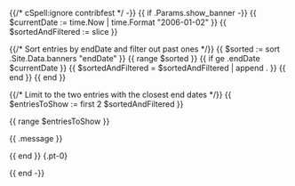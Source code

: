 {{/* cSpell:ignore contribfest */ -}}
{{ if .Params.show_banner -}}
  {{ $currentDate := time.Now | time.Format "2006-01-02" }}
  {{ $sortedAndFiltered := slice }}

  {{/* Sort entries by endDate and filter out past ones */}}
  {{ $sorted := sort .Site.Data.banners "endDate" }}
  {{ range $sorted }}
    {{ if ge .endDate $currentDate }}
      {{ $sortedAndFiltered = $sortedAndFiltered | append . }}
    {{ end }}
  {{ end }}

  {{/* Limit to the two entries with the closest end dates */}}
  {{ $entriesToShow := first 2 $sortedAndFiltered }}

<div class="o-banner">

  {{ range $entriesToShow }}

<i class="{{ .icon | default 'fas fa-bullhorn' }}"></i> 
{{ .message }}

  {{ end }}
{.pt-0}

</div>
{{ end -}}
